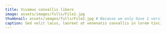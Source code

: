 ```yaml
---
title: Vivamus convallis libero
image: assets/images/fulls/File2.jpg
thumbnail: assets/images/fulls/File2.jpg # Because we only have 1 version of the image
caption: Sed velit lacus, laoreet at venenatis convallis in lorem tincidunt.
---
```

